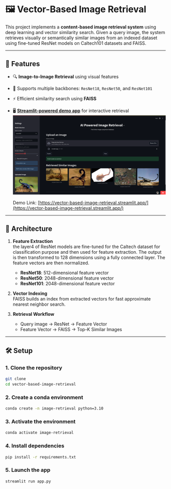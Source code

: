 # 🖼️ Vector-Based Image Retrieval

This project implements a **content-based image retrieval system** using deep learning and vector similarity search. Given a query image, the system retrieves visually or semantically similar images from an indexed dataset using fine-tuned ResNet models on Caltech101 datasets and FAISS.

---

## 🚀 Features

- 🔍 **Image-to-Image Retrieval** using visual features
- 🧠 Supports multiple backbones: `ResNet18`, `ResNet50`, and `ResNet101`
- ⚡ Efficient similarity search using **FAISS**
- 🖥️ **[Streamlit-powered demo app](https://vector-based-image-retrieval.streamlit.app/)** for interactive retrieval
![Web App](web-app.png)

   Demo Link: [https://vector-based-image-retrieval.streamlit.app/](https://vector-based-image-retrieval.streamlit.app/)
---

## 🧰 Architecture

1. **Feature Extraction**  
   the layer4 of ResNet models are fine-tuned for the Caltech dataset for classification purpose and then used for feature extraction. The output is then transformed to 128 dimensions using a fully connected layer. The feature vectors are then normalized.
   - **ResNet18**: 512-dimensional feature vector
   - **ResNet50**: 2048-dimensional feature vector
   - **ResNet101**: 2048-dimensional feature vector

2. **Vector Indexing**  
   FAISS builds an index from extracted vectors for fast approximate nearest neighbor search.

3. **Retrieval Workflow**  
   - Query image → ResNet → Feature Vector  
   - Feature Vector → FAISS → Top-K Similar Images


---
## 🛠️ Setup
### 1. Clone the repository

```bash
git clone
cd vector-based-image-retrieval
```
### 2. Create a conda environment

```bash
conda create -n image-retrieval python=3.10
```
### 3. Activate the environment

```bash
conda activate image-retrieval
```
### 4. Install dependencies

```bash
pip install -r requirements.txt
```

### 5. Launch the app
```bash
streamlit run app.py
```
